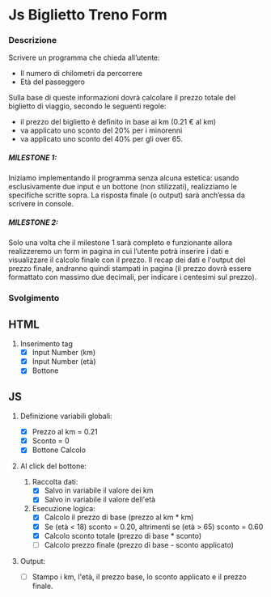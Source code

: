 # Js Biglietto Treno Form

### Descrizione
Scrivere un programma che chieda all’utente:
- Il numero di chilometri da percorrere
- Età del passeggero

Sulla base di queste informazioni dovrà calcolare il prezzo totale del biglietto di viaggio, secondo le seguenti regole:
- il prezzo del biglietto è definito in base ai km (0.21 € al km)
- va applicato uno sconto del 20% per i minorenni
- va applicato uno sconto del 40% per gli over 65.

##### MILESTONE 1:
Iniziamo implementando il programma senza alcuna estetica: usando esclusivamente due input e un bottone (non stilizzati), realizziamo le specifiche scritte sopra. La risposta finale (o output) sarà anch’essa da scrivere in console.

##### MILESTONE 2:
Solo una volta che il milestone 1 sarà completo e funzionante allora realizzeremo un form in pagina in cui l’utente potrà inserire i dati e visualizzare il calcolo finale con il prezzo.
Il recap dei dati e l'output del prezzo finale, andranno quindi stampati in pagina (il prezzo dovrà essere formattato con massimo due decimali, per indicare i centesimi sul prezzo).

### Svolgimento


## HTML
1. Inserimento tag
    - [x] Input Number (km)
    - [x] Input Number (età)
    - [x] Bottone

## JS

1. Definizione variabili globali:
    - [x] Prezzo al km = 0.21
    - [x] Sconto = 0
    - [x] Bottone Calcolo 

2. Al click del bottone:

    1. Raccolta dati:
        - [x] Salvo in variabile il valore dei km
        - [x] Salvo in variabile il valore dell'età
    
    2. Esecuzione logica:
        - [x] Calcolo il prezzo di base (prezzo al km * km)
        - [x] Se (età < 18) sconto = 0.20, altrimenti se (età > 65) sconto = 0.60
        - [x] Calcolo sconto totale (prezzo di base * sconto)
        - [ ] Calcolo prezzo finale (prezzo di base - sconto applicato)

3. Output:
    - [ ] Stampo i km, l'età, il prezzo base, lo sconto applicato e il prezzo finale.



